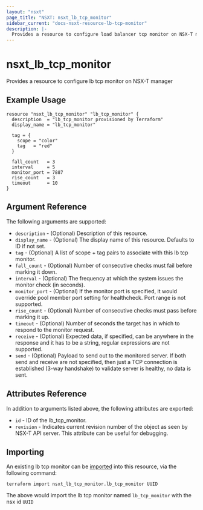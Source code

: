 ```yaml
---
layout: "nsxt"
page_title: "NSXT: nsxt_lb_tcp_monitor"
sidebar_current: "docs-nsxt-resource-lb-tcp-monitor"
description: |-
  Provides a resource to configure load balancer tcp monitor on NSX-T manager
---
```


# nsxt_lb_tcp_monitor

Provides a resource to configure lb tcp monitor on NSX-T manager

## Example Usage

```hcl
resource "nsxt_lb_tcp_monitor" "lb_tcp_monitor" {
  description  = "lb_tcp_monitor provisioned by Terraform"
  display_name = "lb_tcp_monitor"

  tag = {
    scope = "color"
    tag   = "red"
  }

  fall_count   = 3
  interval     = 5
  monitor_port = 7887
  rise_count   = 3
  timeout      = 10
}
```

## Argument Reference

The following arguments are supported:

* `description` - (Optional) Description of this resource.
* `display_name` - (Optional) The display name of this resource. Defaults to ID if not set.
* `tag` - (Optional) A list of scope + tag pairs to associate with this lb tcp monitor.
* `fall_count` - (Optional) Number of consecutive checks must fail before marking it down.
* `interval` - (Optional) The frequency at which the system issues the monitor check (in seconds).
* `monitor_port` - (Optional) If the monitor port is specified, it would override pool member port setting for healthcheck. Port range is not supported.
* `rise_count` - (Optional) Number of consecutive checks must pass before marking it up.
* `timeout` - (Optional) Number of seconds the target has in which to respond to the monitor request.
* `receive` - (Optional) Expected data, if specified, can be anywhere in the response and it has to be a string, regular expressions are not supported.
* `send` - (Optional) Payload to send out to the monitored server. If both send and receive are not specified, then just a TCP connection is established (3-way handshake) to validate server is healthy, no data is sent.


## Attributes Reference

In addition to arguments listed above, the following attributes are exported:

* `id` - ID of the lb_tcp_monitor.
* `revision` - Indicates current revision number of the object as seen by NSX-T API server. This attribute can be useful for debugging.


## Importing

An existing lb tcp monitor can be [imported][docs-import] into this resource, via the following command:

[docs-import]: /docs/import/index.html

```
terraform import nsxt_lb_tcp_monitor.lb_tcp_monitor UUID
```

The above would import the lb tcp monitor named `lb_tcp_monitor` with the nsx id `UUID`

